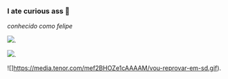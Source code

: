 ### I ate curious ass 💌

*conhecido como felipe*

 ![](https://media.tenor.com/mYCOe5m4pi0AAAAM/solo-leveling.gif).

![](https://media.tenor.com/R523PrjmJ_4AAAAM/spdegguk-cloudvmink.gif).

![]https://media.tenor.com/mef2BHOZe1cAAAAM/vou-reprovar-em-sd.gif).
